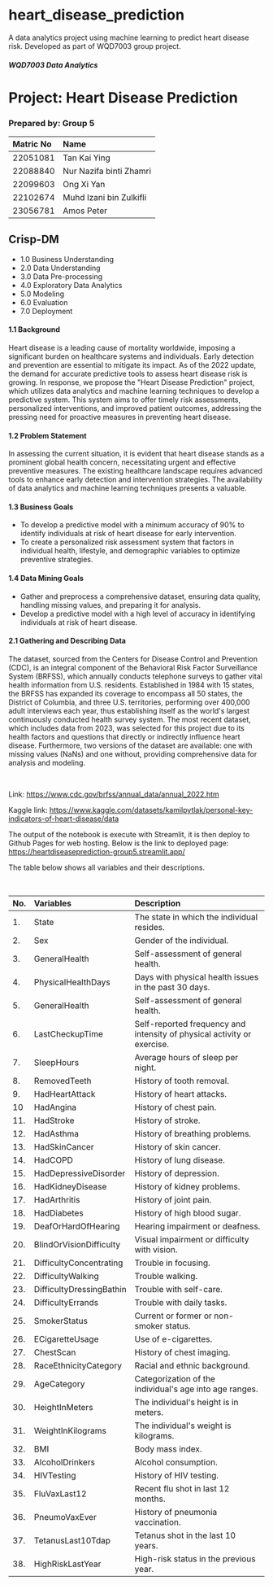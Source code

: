 # heart_disease_prediction
A data analytics project using machine learning to predict heart disease risk. Developed as part of WQD7003 group project.

##### WQD7003 Data Analytics

# **Project: Heart Disease Prediction**

### Prepared by: Group 5   



| Matric No | Name |
|:-------   |:------- |
| 22051081  | Tan Kai Ying |
| 22088840  | Nur Nazifa binti Zhamri |
| 22099603  | Ong Xi Yan |
| 22102674  | Muhd Izani bin Zulkifli |
| 23056781  | Amos Peter |

## **Crisp-DM**
* 1.0 Business Understanding
* 2.0 Data Understanding
* 3.0 Data Pre-processing
* 4.0 Exploratory Data Analytics
* 5.0 Modeling
* 6.0 Evaluation
* 7.0 Deployment

#### **1.1 Background**

Heart disease is a leading cause of mortality worldwide, imposing
a significant burden on healthcare systems and individuals. Early detection and prevention are essential to mitigate its impact. As of the 2022 update, the demand for accurate predictive tools to assess heart disease risk is growing. In response, we propose the "Heart Disease Prediction" project, which utilizes data analytics and machine learning techniques to develop a predictive system. This system aims to offer timely risk assessments, personalized interventions, and improved patient outcomes, addressing the pressing need for proactive measures in preventing heart disease.

#### **1.2 Problem Statement**

In assessing the current situation, it is evident that heart disease stands as a prominent global health concern, necessitating urgent and effective preventive measures. The existing healthcare landscape requires advanced tools to enhance early detection and intervention strategies. The availability of data analytics and machine learning techniques presents a valuable.

#### **1.3 Business Goals**

*  To develop a predictive model with a minimum accuracy of 90% to identify individuals at risk of heart disease for early intervention.
*   To create a personalized risk assessment system that factors in individual health, lifestyle, and demographic variables to optimize preventive strategies.

#### **1.4 Data Mining Goals**

*   Gather and preprocess a comprehensive dataset, ensuring data quality, handling missing values, and preparing it for analysis.
*   Develop a predictive model with a high level of accuracy in identifying individuals at risk of heart disease.

#### **2.1 Gathering and Describing Data**

The dataset, sourced from the Centers for Disease Control and Prevention (CDC), is an integral component of the Behavioral Risk Factor Surveillance System (BRFSS), which annually conducts telephone surveys to gather vital health information from U.S. residents. Established in 1984 with 15 states, the BRFSS has expanded its coverage to encompass all 50 states, the District of Columbia, and three U.S. territories, performing over 400,000 adult interviews each year, thus establishing itself as the world's largest continuously conducted health survey system. The most recent dataset, which includes data from 2023, was selected for this project due to its health factors and questions that directly or indirectly influence heart disease. Furthermore, two versions of the dataset are available: one with missing values (NaNs) and one without, providing comprehensive data for analysis and modeling.

<br>

Link: https://www.cdc.gov/brfss/annual_data/annual_2022.htm

Kaggle link: https://www.kaggle.com/datasets/kamilpytlak/personal-key-indicators-of-heart-disease/data

The output of the notebook is execute with Streamlit, it is then deploy to Github Pages for web hosting. Below is the link to deployed page:
https://heartdiseaseprediction-group5.streamlit.app/

The table below shows all variables and their descriptions.

<br>


| No.  | Variables           | Description                                                             |
| :--  | :-------            | :------------------------------------------------                       |
| 1.   | State               | The state in which the individual resides.                              |
| 2.   | Sex                 | Gender of the individual.                                               |
| 3.   | GeneralHealth       | Self-assessment of general health.                                      |
| 4.   | PhysicalHealthDays  | Days with physical health issues in the past 30 days.                   |
| 5.   | GeneralHealth       | Self-assessment of general health.                                      |
| 6.   | LastCheckupTime     | Self-reported frequency and intensity of physical activity or exercise. |
| 7.   | SleepHours          | Average hours of sleep per night.                                       |
| 8.   | RemovedTeeth        | History of tooth removal.                                               |
| 9.   | HadHeartAttack      | History of heart attacks.                                               |
| 10   | HadAngina           | History of chest pain.                                                  |
| 11.  | HadStroke           |   History of stroke.                                                    |
| 12.  | HadAsthma           | History of breathing problems.                                          |
| 13.  | HadSkinCancer       | History of skin cancer.                                                 |
| 14.  | HadCOPD             | History of lung disease.                                                |
| 15.  | HadDepressiveDisorder | History of depression.                                                |
| 16.  | HadKidneyDisease    | History of kidney problems.                                             |
| 17.  | HadArthritis        | History of joint pain.                                                  |
| 18.  | HadDiabetes         | History of high blood sugar.                                            |
| 19.  | DeafOrHardOfHearing | Hearing impairment or deafness.                                         |
| 20.  | BlindOrVisionDifficulty | Visual impairment or difficulty with vision.                        |
| 21.  | DifficultyConcentrating | Trouble in focusing.                                                |
| 22.  | DifficultyWalking   | Trouble walking.                                                        |
| 23.  | DifficultyDressingBathin | Trouble with self-care.                                            |
| 24.  | DifficultyErrands   | Trouble with daily tasks.                                               |
| 25.  | SmokerStatus        | Current or former or non-smoker status.                                 |
| 26.  | ECigaretteUsage     | Use of e-cigarettes.                                                    |
| 27.  | ChestScan           | History of chest imaging.                                               |
| 28.  | RaceEthnicityCategory | Racial and ethnic background.                                         |
| 29.  | AgeCategory         | Categorization of the individual's age into age ranges.                 |
| 30.  | HeightInMeters      | The individual's height is in meters.                                   |
| 31.  | WeightInKilograms   | The individual's weight is kilograms.                                   |
| 32.  | BMI                 | Body mass index.                                                        |
| 33.  | AlcoholDrinkers     | Alcohol consumption.                                                    |
| 34.  | HIVTesting          | History of HIV testing.                                                 |
| 35.  | FluVaxLast12        | Recent flu shot in last 12 months.                                      |
| 36.  | PneumoVaxEver       | History of pneumonia vaccination.                                       |
| 37.  | TetanusLast10Tdap 	 | Tetanus shot in the last 10 years.                                      |
| 38.  | HighRiskLastYear    | High-risk status in the previous year.                                  |t| 39.  | CovidPos 	         | COVID-19 positive status.                                               |sovidPos 	COVID-19 positive status.


